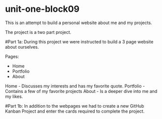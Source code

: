# unit-one-block09
This is an attempt to build a personal website about me and my projects.

The project is a two part project.

#Part 1a:
During this project we were instructed to build a 3 page website about ourselves.

Pages:
  - Home
  - Portfolio
  - About

Home - Discusses my interests and has my favorite quote.
Portfolio - Contains a few of my favorite projects
About - Is a deeper dive into me and my likes.


#Part 1b:
In addition to the webpages we had to create a new GitHub Kanban Project and enter the cards required to complete the project.
